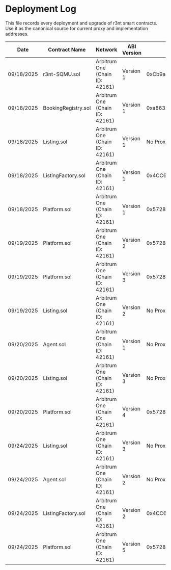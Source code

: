 # Deployment Log

This file records every deployment and upgrade of r3nt smart contracts. Use it as the canonical source for current proxy and implementation addresses.

| Date | Contract Name | Network | ABI Version | Proxy Address | Implementation Address | URLs |
| ---- | ----------------- | --------------- | ----------- | ---------------------- | ---------------------- | ---- |
| 09/18/2025 | r3nt-SQMU.sol | Arbitrum One (Chain ID: 42161) | Version 1 | 0xCb9aBFeF8d3c63848C0676a2B8F9d4FAf96B396B | 0x51A9d1c3D7b784e1c8297B4F6F56B62ec9dd2946 | https://arbiscan.io/address/0xCb9aBFeF8d3c63848C0676a2B8F9d4FAf96B396B , https://arbiscan.io/address/0x51A9d1c3D7b784e1c8297B4F6F56B62ec9dd2946 |
| 09/18/2025 | BookingRegistry.sol | Arbitrum One (Chain ID: 42161) | Version 1 | 0xa863B419d947e77888C25329011fDEF1d355d24D | 0x44823c17EA760F87452D050E4520c04671d3455f | https://arbiscan.io/address/0xa863B419d947e77888C25329011fDEF1d355d24D , https://arbiscan.io/address/0x44823c17EA760F87452D050E4520c04671d3455f |
| 09/18/2025 | Listing.sol | Arbitrum One (Chain ID: 42161) | Version 1 | No Proxy | 0xa9Bb7d69f672C7e4644f398e9235fAf714F8CA2B | https://arbiscan.io/address/0xa9Bb7d69f672C7e4644f398e9235fAf714F8CA2B |
| 09/18/2025 | ListingFactory.sol | Arbitrum One (Chain ID: 42161) | Version 1 | 0x4CC6c3B30DAf5473919a943B67B83a23B87bAe87 | 0x5526A69Aa06ec0e0C2Ce1A02EbD65b3832112519 | https://arbiscan.io/address/0x4CC6c3B30DAf5473919a943B67B83a23B87bAe87 , https://arbiscan.io/address/0x5526A69Aa06ec0e0C2Ce1A02EbD65b3832112519 |
| 09/18/2025 | Platform.sol | Arbitrum One (Chain ID: 42161) | Version 1 | 0x572891eB77CFe11bB61e970a64604fED524d7792 | 0x285eC08dC66E5e6CCc0Fbe3D614039A5157ef0B8 | https://arbiscan.io/address/0x572891eB77CFe11bB61e970a64604fED524d7792 , https://arbiscan.io/address/0x285eC08dC66E5e6CCc0Fbe3D614039A5157ef0B8 |
| 09/19/2025 | Platform.sol | Arbitrum One (Chain ID: 42161) | Version 2 | 0x572891eB77CFe11bB61e970a64604fED524d7792 | 0x3a19b0e56bBb8113B577e06f80ea0f208B748d2D | https://arbiscan.io/address/0x572891eB77CFe11bB61e970a64604fED524d7792 , https://arbiscan.io/address/0x3a19b0e56bBb8113B577e06f80ea0f208B748d2D |
| 09/19/2025 | Platform.sol | Arbitrum One (Chain ID: 42161) | Version 3 | 0x572891eB77CFe11bB61e970a64604fED524d7792 | 0xb32173d12CB4c8C250356f2e750081de31A473cb | https://arbiscan.io/address/0x572891eB77CFe11bB61e970a64604fED524d7792 , https://arbiscan.io/address/0xb32173d12CB4c8C250356f2e750081de31A473cb |
| 09/19/2025 | Listing.sol | Arbitrum One (Chain ID: 42161) | Version 2 | No Proxy | 0x57EE97EBe9d88E8A53019BBCD6E92af9d83bbd85 | https://arbiscan.io/address/0x57EE97EBe9d88E8A53019BBCD6E92af9d83bbd85 |
| 09/20/2025 | Agent.sol | Arbitrum One (Chain ID: 42161) | Version 1 | No Proxy | 0xa1F6D0a5F8703ad365D1B1587401861Ddc9d6c6F | https://arbiscan.io/address/0xa1F6D0a5F8703ad365D1B1587401861Ddc9d6c6F |
| 09/20/2025 | Listing.sol | Arbitrum One (Chain ID: 42161) | Version 3 | No Proxy | 0xD25193754506de856a46189888468CC697ddd95D | https://arbiscan.io/address/0xD25193754506de856a46189888468CC697ddd95D |
| 09/20/2025 | Platform.sol | Arbitrum One (Chain ID: 42161) | Version 4 | 0x572891eB77CFe11bB61e970a64604fED524d7792 | 0x74342993b251a3bB25F5F8eE291b1EE29dbf9744 | https://arbiscan.io/address/0x572891eB77CFe11bB61e970a64604fED524d7792 , https://arbiscan.io/address/0x74342993b251a3bB25F5F8eE291b1EE29dbf9744 |
| 09/24/2025 | Listing.sol | Arbitrum One (Chain ID: 42161) | Version 3 | No Proxy | 0x3394e58D768BC5F56a631a7B630C0F06cfA42810 | https://arbiscan.io/address/0x3394e58D768BC5F56a631a7B630C0F06cfA42810 |
| 09/24/2025 | Agent.sol | Arbitrum One (Chain ID: 42161) | Version 2 | No Proxy | 0x79293DbE161024876D47359E710C373Bf5Ee26f6 | https://arbiscan.io/address/0x79293DbE161024876D47359E710C373Bf5Ee26f6 |
| 09/24/2025 | ListingFactory.sol | Arbitrum One (Chain ID: 42161) | Version 2 | 0x4CC6c3B30DAf5473919a943B67B83a23B87bAe87 | 0xB97E115EA9004CF874Ee44C7e4EB932998457989 | https://arbiscan.io/address/0x4CC6c3B30DAf5473919a943B67B83a23B87bAe87 , https://arbiscan.io/address/0xB97E115EA9004CF874Ee44C7e4EB932998457989 |
| 09/24/2025 | Platform.sol | Arbitrum One (Chain ID: 42161) | Version 5 | 0x572891eB77CFe11bB61e970a64604fED524d7792 | 0x6e0090B22C460556739463963D9BCa77EEA9b0A0 | https://arbiscan.io/address/0x572891eB77CFe11bB61e970a64604fED524d7792 , https://arbiscan.io/address/0x6e0090B22C460556739463963D9BCa77EEA9b0A0 |
